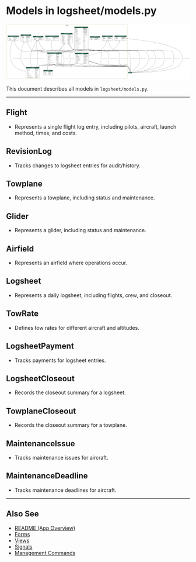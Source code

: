 
# Models in logsheet/models.py

![Logsheet ERD](logsheet.png)

This document describes all models in `logsheet/models.py`.

---

## Flight
- Represents a single flight log entry, including pilots, aircraft, launch method, times, and costs.

## RevisionLog
- Tracks changes to logsheet entries for audit/history.

## Towplane
- Represents a towplane, including status and maintenance.

## Glider
- Represents a glider, including status and maintenance.

## Airfield
- Represents an airfield where operations occur.

## Logsheet
- Represents a daily logsheet, including flights, crew, and closeout.

## TowRate
- Defines tow rates for different aircraft and altitudes.

## LogsheetPayment
- Tracks payments for logsheet entries.

## LogsheetCloseout
- Records the closeout summary for a logsheet.

## TowplaneCloseout
- Records the closeout summary for a towplane.

## MaintenanceIssue
- Tracks maintenance issues for aircraft.

## MaintenanceDeadline
- Tracks maintenance deadlines for aircraft.

---

## Also See
- [README (App Overview)](README.md)
- [Forms](forms.md)
- [Views](views.md)
- [Signals](signals.md)
- [Management Commands](management.md)
